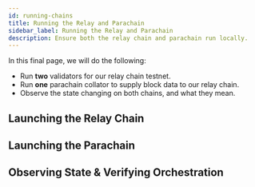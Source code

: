 ```yaml
---
id: running-chains
title: Running the Relay and Parachain
sidebar_label: Running the Relay and Parachain
description: Ensure both the relay chain and parachain run locally.
---
```


In this final page, we will do the following:

- Run **two** validators for our relay chain testnet.
- Run **one** parachain collator to supply block data to our relay chain.
- Observe the state changing on both chains, and what they mean.

## Launching the Relay Chain

## Launching the Parachain

## Observing State & Verifying Orchestration